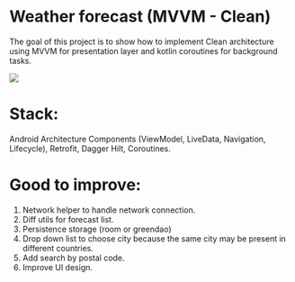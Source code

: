 # Weather forecast (MVVM - Clean)

The goal of this project is to show how to implement Clean architecture using MVVM for presentation layer and kotlin coroutines for background tasks.

![](https://github.com/v-burov/weather-forecast/blob/main/forecast_coroutines.gif)

# Stack: 
Android Architecture Components (ViewModel, LiveData, Navigation, Lifecycle), Retrofit, Dagger Hilt, Coroutines.

# Good to improve:
1. Network helper to handle network connection.
2. Diff utils for forecast list.
3. Persistence storage (room or greendao)
4. Drop down list to choose city because the same city may be present in different countries.
5. Add search by postal code.
6. Improve UI design. 